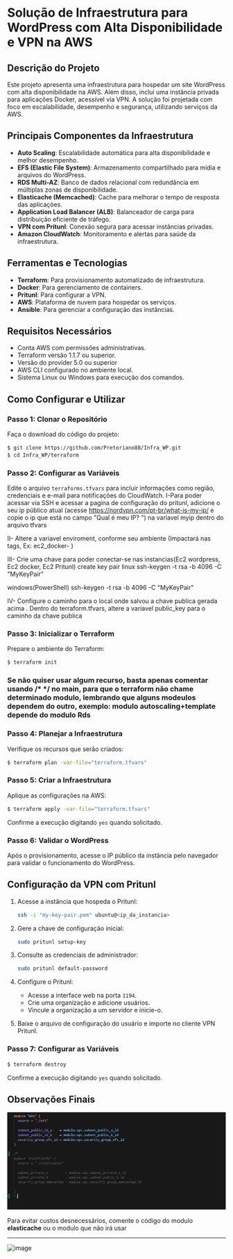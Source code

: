 # Solução de Infraestrutura para WordPress com Alta Disponibilidade e VPN na AWS

## Descrição do Projeto
Este projeto apresenta uma infraestrutura para hospedar um site WordPress com alta disponibilidade na AWS. Além disso, inclui uma instância privada para aplicações Docker, acessível via VPN. A solução foi projetada com foco em escalabilidade, desempenho e segurança, utilizando serviços da AWS.

## Principais Componentes da Infraestrutura
- **Auto Scaling**: Escalabilidade automática para alta disponibilidade e melhor desempenho.
- **EFS (Elastic File System)**: Armazenamento compartilhado para mídia e arquivos do WordPress.
- **RDS Multi-AZ**: Banco de dados relacional com redundância em múltiplas zonas de disponibilidade.
- **Elasticache (Memcached)**: Cache para melhorar o tempo de resposta das aplicações.
- **Application Load Balancer (ALB)**: Balanceador de carga para distribuição eficiente de tráfego.
- **VPN com Pritunl**: Conexão segura para acessar instâncias privadas.
- **Amazon CloudWatch**: Monitoramento e alertas para saúde da infraestrutura.

## Ferramentas e Tecnologias
- **Terraform**: Para provisionamento automatizado de infraestrutura.
- **Docker**: Para gerenciamento de containers.
- **Pritunl**: Para configurar a VPN.
- **AWS**: Plataforma de nuvem para hospedar os serviços.
- **Ansible**: Para gerenciar a configuração das instâncias.

## Requisitos Necessários
- Conta AWS com permissões administrativas.
- Terraform versão 1.1.7 ou superior.
- Versão do provider 5.0 ou superior
- AWS CLI configurado no ambiente local.
- Sistema Linux ou Windows para execução dos comandos.

## Como Configurar e Utilizar

### Passo 1: Clonar o Repositório
Faça o download do código do projeto:
```bash
$ git clone https://github.com/Pretoriano88/Infra_WP.git
$ cd Infra_WP/terraform
```

### Passo 2: Configurar as Variáveis
Edite o arquivo `terraforms.tfvars` para incluir informações como região, credenciais e e-mail para notificações do CloudWatch.
I-Para poder acessar via SSH e acessar a pagina de configuração do pritunl, adicione o seu ip público atual (acesse https://nordvpn.com/pt-br/what-is-my-ip/ e copie o ip que está no campo  "Qual é meu IP? ") na variavel myip dentro do arquivo tfvars

II- Altere a variavel enviroment, conforme seu ambiente (Impactará nas tags, Ex: ec2_docker-<enviroment> ) 

III- Crie uma chave para poder conectar-se nas instancias(Ec2 wordpress, Ec2 docker, Ec2 Pritunl)
create key pair linux
ssh-keygen -t rsa -b 4096 -C "MyKeyPair"

windows(PowerShell)
ssh-keygen -t rsa -b 4096 -C "MyKeyPair"

IV- Configure o caminho para o local onde salvou a chave publica gerada acima . Dentro do terraform.tfvars, altere a variavel public_key para o caminho da chave publica 

### Passo 3: Inicializar o Terraform
Prepare o ambiente do Terraform:
```bash
$ terraform init
```
### Se não quiser usar algum recurso, basta apenas comentar usando /* */ no main, para que o terraform não chame determinado modulo, lembrando que alguns modeulos dependem do outro, exemplo: modulo autoscaling+template depende do modulo Rds  

### Passo 4: Planejar a Infraestrutura
Verifique os recursos que serão criados:
```bash
$ terraform plan -var-file="terraform.tfvars"
```

### Passo 5: Criar a Infraestrutura
Aplique as configurações na AWS:
```bash
$ terraform apply -var-file="terraform.tfvars"
```
Confirme a execução digitando `yes` quando solicitado.

### Passo 6: Validar o WordPress
Após o provisionamento, acesse o IP público da instância pelo navegador para validar o funcionamento do WordPress.

## Configuração da VPN com Pritunl
1. Acesse a instância que hospeda o Pritunl:
   ```bash
   ssh -i "my-key-pair.pem" ubuntu@<ip_da_instancia>
   ```
2. Gere a chave de configuração inicial:
   ```bash
   sudo pritunl setup-key
   ```
3. Consulte as credenciais de administrador:
   ```bash
   sudo pritunl default-password
   ```
4. Configure o Pritunl:
   - Acesse a interface web na porta `1194`.
   - Crie uma organização e adicione usuários.
   - Vincule a organização a um servidor e inicie-o.

5. Baixe o arquivo de configuração do usuário e importe no cliente VPN Pritunl.


### Passo 7: Configurar as Variáveis
```bash
$ terraform destroy 
```
Confirme a execução digitando `yes` quando solicitado.


## Observações Finais



![alt text](image.png)

Para evitar custos desnecessários, comente o código do modulo **elasticache** ou o modulo que não irá usar 









---
![image](https://github.com/user-attachments/assets/e29f3645-c815-488f-bfee-01df9dc463e5)


